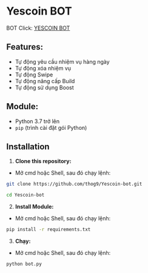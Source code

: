 # Yescoin BOT
BOT Click: [YESCOIN BOT](https://t.me/theYescoin_bot/Yescoin?startapp=C24TQa) 

## Features:

* Tự động yêu cầu nhiệm vụ hàng ngày
* Tự động xóa nhiệm vụ
* Tự động Swipe
* Tự động nâng cấp Build
* Tự động sử dụng Boost


## Module:

- Python 3.7 trở lên
- `pip` (trình cài đặt gói Python)

## Installation
1. **Clone this repository:**
- Mở cmd hoặc Shell, sau đó chạy lệnh:
```sh
git clone https://github.com/thog9/Yescoin-bot.git
```
```sh
cd Yescoin-bot
```
2. **Install Module:**
- Mở cmd hoặc Shell, sau đó chạy lệnh:
```sh
pip install -r requirements.txt
```
3. **Chạy:**
- Mở cmd hoặc Shell, sau đó chạy lệnh:
```sh
python bot.py
```

